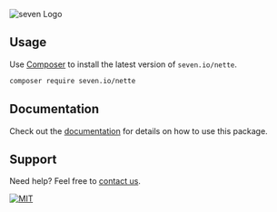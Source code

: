 ![](https://www.seven.io/wp-content/uploads/Logo.svg "seven Logo")

## Usage

Use [Composer](https://getcomposer.org) to install the latest version of `seven.io/nette`.

```bash
composer require seven.io/nette
```

## Documentation

Check out the [documentation](.docs) for details on how to use this package.

## Support

Need help? Feel free to [contact us](https://www.seven.io/en/company/contact/).

[![MIT](https://img.shields.io/badge/License-MIT-teal.svg)](LICENSE)

